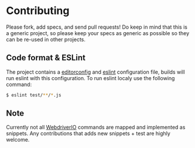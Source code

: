 # Contributing

Please fork, add specs, and send pull requests! Do keep in mind that this is a generic project, so please keep your specs as generic as possible so they can be re-used in other projects.

## Code format & ESLint
The project contains a [editorconfig](http://editorconfig.org/) and [eslint](http://eslint.org/) configuration file, builds will run eslint with this configuration. To run eslint localy use the following command:

```sh
$ eslint test/**/*.js
```

## Note
Currently not all [WebdriverIO](http://webdriver.io/) commands are mapped and implemented as snippets. Any contributions that adds new snippets + test are highly welcome.
